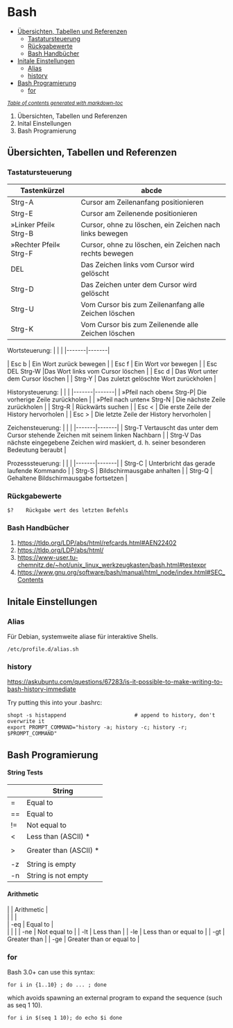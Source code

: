 # Bash

- [Übersichten, Tabellen und Referenzen](#-bersichten--tabellen-und-referenzen)
  * [Tastatursteuerung](#tastatursteuerung)
  * [Rückgabewerte](#r-ckgabewerte)
  * [Bash Handbücher](#bash-handb-cher)
- [Initale Einstellungen](#initale-einstellungen)
  * [Alias](#alias)
  * [history](#history)
- [Bash Programierung](#bash-programierung)
  * [for](#for)

<small><i><a href='http://ecotrust-canada.github.io/markdown-toc/'>Table of contents generated with markdown-toc</a></i></small>




1. Übersichten, Tabellen und Referenzen
1. Inital Einstellungen
1. Bash Programierung

## Übersichten, Tabellen und Referenzen 
### Tastatursteuerung

|Tastenkürzel| abcde |
|---------|------------------|
| Strg-A	| Cursor am Zeilenanfang positionieren |
| Strg-E	| Cursor am Zeilenende positionieren |
| »Linker Pfeil« Strg-B	| Cursor, ohne zu löschen, ein Zeichen nach links bewegen|
| »Rechter Pfeil« Strg-F |	Cursor, ohne zu löschen, ein Zeichen nach rechts bewegen |
| DEL	| Das Zeichen links vom Cursor wird gelöscht |
| Strg-D	| Das Zeichen unter dem Cursor wird gelöscht |
| Strg-U |	Vom Cursor bis zum Zeilenanfang alle Zeichen löschen |
| Strg-K |	Vom Cursor bis zum Zeilenende alle Zeichen löschen |

Wortsteuerung:
|        | |
|-------|-------|

| Esc b | Ein Wort zurück bewegen |
| Esc f | 	Ein Wort vor bewegen |
| Esc DEL Strg-W	 |Das Wort links vom Cursor löschen |
| Esc d | 	Das Wort unter dem Cursor löschen |
| Strg-Y |	Das zuletzt gelöschte Wort zurückholen |

 Historysteuerung: 
|        | |
|-------|-------|
| »Pfeil nach oben« Strg-P|	Die vorherige Zeile zurückholen |
| »Pfeil nach unten« Strg-N | 	Die nächste Zeile zurückholen |
| Strg-R | 	Rückwärts suchen |
| Esc <	| Die erste Zeile der History hervorholen |
| Esc >	| Die letzte Zeile der History hervorholen |

 Zeichensteuerung: 
|        | |
|-------|-------|
| Strg-T	Vertauscht das unter dem Cursor stehende Zeichen mit seinem linken Nachbarn |
| Strg-V	Das nächste eingegebene Zeichen wird maskiert, d. h. seiner besonderen Bedeutung beraubt |

 Prozesssteuerung: 
|        | |
|-------|-------|
| Strg-C | 	Unterbricht das gerade laufende Kommando |
| Strg-S |	Bildschirmausgabe anhalten |
| Strg-Q |	Gehaltene Bildschirmausgabe fortsetzen |





### Rückgabewerte
```
$?    Rückgabe wert des letzten Befehls
```
### Bash Handbücher
1. https://tldp.org/LDP/abs/html/refcards.html#AEN22402
1. https://tldp.org/LDP/abs/html/
1. https://www-user.tu-chemnitz.de/~hot/unix_linux_werkzeugkasten/bash.html#testexpr
1. https://www.gnu.org/software/bash/manual/html_node/index.html#SEC_Contents

## Initale Einstellungen
### Alias

Für Debian, systemweite aliase für interaktive Shells.
```
/etc/profile.d/alias.sh
```


### history

https://askubuntu.com/questions/67283/is-it-possible-to-make-writing-to-bash-history-immediate

Try putting this into your .bashrc:
```
shopt -s histappend                      # append to history, don't overwrite it
export PROMPT_COMMAND="history -a; history -c; history -r; $PROMPT_COMMAND"
```

## Bash Programierung

#### String Tests


|    | String                 |
|----|------------------------|
| =  | Equal to               |
| == | Equal to               |
| != | Not equal to           |
| \< | Less than (ASCII) *    |
|    |                        |
| \> | Greater than (ASCII) * |
|    |                        |
| -z | String is empty        |
| -n | String is not empty    |


####  Arithmetic  


|     | Arithmetic           |    
|     |                       |   
| -eq | Equal to               |  
|     |                         | 
| -ne | Not equal to             |
| -lt | Less than                |
| -le | Less than or equal to    |
| -gt | Greater than             |
| -ge | Greater than or equal to |


### for
Bash 3.0+ can use this syntax:
```
for i in {1..10} ; do ... ; done
```
which avoids spawning an external program to expand the sequence (such as seq 1 10).
```
for i in $(seq 1 10); do echo $i done
```
